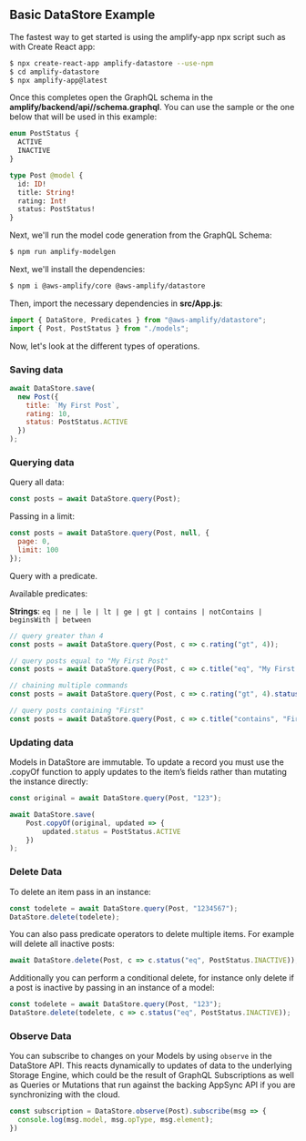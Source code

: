## Basic DataStore Example

The fastest way to get started is using the amplify-app npx script such as with Create React app:

```sh
$ npx create-react-app amplify-datastore --use-npm
$ cd amplify-datastore
$ npx amplify-app@latest
```

Once this completes open the GraphQL schema in the __amplify/backend/api/<datasourcename>/schema.graphql__. You can use the sample or the one below that will be used in this example:

```graphql
enum PostStatus {
  ACTIVE
  INACTIVE
}

type Post @model {
  id: ID!
  title: String!
  rating: Int!
  status: PostStatus!
}
```

Next, we'll run the model code generation from the GraphQL Schema:

```sh
$ npm run amplify-modelgen
```

Next, we'll install the dependencies:

```sh
$ npm i @aws-amplify/core @aws-amplify/datastore
```

Then, import the necessary dependencies in __src/App.js__:

```js
import { DataStore, Predicates } from "@aws-amplify/datastore";
import { Post, PostStatus } from "./models";
```

Now, let's look at the different types of operations.

### Saving data

```js
await DataStore.save(
  new Post({
    title: `My First Post`,
    rating: 10,
    status: PostStatus.ACTIVE
  })
);
```

### Querying data

Query all data:

```js
const posts = await DataStore.query(Post);
```

Passing in a limit:

```js
const posts = await DataStore.query(Post, null, {
  page: 0,
  limit: 100
});
```

Query with a predicate.

Available predicates:

__Strings__: `eq | ne | le | lt | ge | gt | contains | notContains | beginsWith | between`

```js
// query greater than 4
const posts = await DataStore.query(Post, c => c.rating("gt", 4));

// query posts equal to "My First Post"
const posts = await DataStore.query(Post, c => c.title("eq", "My First Post"));

// chaining multiple commands
const posts = await DataStore.query(Post, c => c.rating("gt", 4).status("eq", PostStatus.ACTIVE));

// query posts containing "First"
const posts = await DataStore.query(Post, c => c.title("contains", "First"));
```

### Updating data

Models in DataStore are immutable. To update a record you must use the .copyOf function to apply updates to the item’s fields rather than mutating the instance directly:

```js
const original = await DataStore.query(Post, "123");

await DataStore.save(
	Post.copyOf(original, updated => {
		updated.status = PostStatus.ACTIVE
	})
);
```

### Delete Data

To delete an item pass in an instance:

```js
const todelete = await DataStore.query(Post, "1234567");
DataStore.delete(todelete);
```

You can also pass predicate operators to delete multiple items. For example will delete all inactive posts:

```js
await DataStore.delete(Post, c => c.status("eq", PostStatus.INACTIVE));
```

Additionally you can perform a conditional delete, for instance only delete if a post is inactive by passing in an instance of a model:

```js
const todelete = await DataStore.query(Post, "123");
DataStore.delete(todelete, c => c.status("eq", PostStatus.INACTIVE));
```

### Observe Data

You can subscribe to changes on your Models by using `observe` in the DataStore API. This reacts dynamically to updates of data to the underlying Storage Engine, which could be the result of GraphQL Subscriptions as well as Queries or Mutations that run against the backing AppSync API if you are synchronizing with the cloud.

```js
const subscription = DataStore.observe(Post).subscribe(msg => {
  console.log(msg.model, msg.opType, msg.element);
})
```